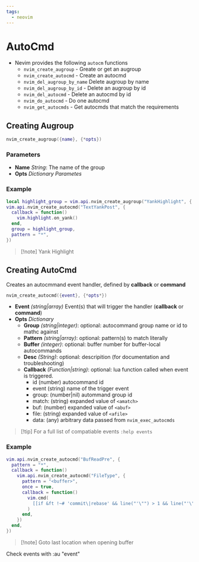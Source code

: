 ```yaml
---
tags:
  - neovim
---
```

# AutoCmd
- Nevim provides the following `autocm` functions
	- `nvim_create_augroup` - Greate or get an augroup
	- `nvim_create_autocmd` - Create an autocmd
	- `nvim_del_augroup_by_name` Delete augroup by name
	- `nvim_del_augroup_by_id` - Delete an augroup by id
	- `nvim_del_autocmd` - Delete an autocmd by id
	- `nvim_do_autocmd` - Do one autocmd
	- `nvim_get_autocmds` - Get autocmds that match the requirements


## Creating  Augroup
```Lua
nvim_create_augroup({name}, {*opts})
```
### Parameters
- **Name** *String*: The name of the group
- **Opts** *Dictionary Parametes*

### Example
```lua
local highlight_group = vim.api.nvim_create_augroup("YankHighlight", { clear = true })
vim.api.nvim_create_autocmd("TextYankPost", {
  callback = function()
    vim.highlight.on_yank()
  end,
  group = highlight_group,
  pattern = "*",
})

```
>[!note] Yank Highlight

## Creating AutoCmd
Creates an autocmmand event handler, defined by **callback** or **command**
```lua
nvim_create_autocmd({event}, {*opts*})
```
- **Event** *(string|array)* Event(s) that will trigger the handler (**callback** or **command**)
- **Opts** *Dictionary*
	- **Group** *(string|integer)*: optional: autocommand group name or id to mathc against
	- **Pattern** *(string|array)*: optional: pattern(s) to match literally
	- **Buffer** *(integer)*: optional: buffer number for buffer-local autocommands
	- **Desc** *(String)*: optional: descripition (for documentation and troubleshooting)
	- **Callback** *(Function|string)*: optional: lua function called when event is triggered.
		- id (number) autocommand id
		- event (string) name of the trigger event
		- group: (number|nil) autommand group id
		- match: (string) expanded value of `<amatch>`
		- buf: (number) expanded value of `<abuf>`
		- file: (string) expanded value of `<afile>`
		- data: (any) arbitrary data passed from `nvim_exec_autocmds`

>[!tip] For a full list of compatiable events `:help events`

### Example
```lua
vim.api.nvim_create_autocmd("BufReadPre", {
  pattern = "*",
  callback = function()
    vim.api.nvim_create_autocmd("FileType", {
      pattern = "<buffer>",
      once = true,
      callback = function()
        vim.cmd(
          [[if &ft !~# 'commit\|rebase' && line("'\"") > 1 && line("'\"") <= line("$") | exe 'normal! g`"' | endif]]
        )
      end,
    })
  end,
})

```
>[!note] Goto last location when opening buffer

Check events with :au "event"